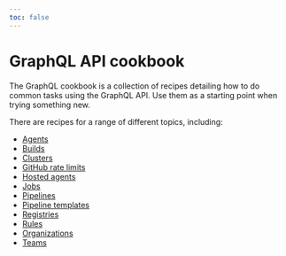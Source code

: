 ```yaml
---
toc: false
---
```


# GraphQL API cookbook

The GraphQL cookbook is a collection of recipes detailing how to do common tasks using the GraphQL API. Use them as a starting point when trying something new.

There are recipes for a range of different topics, including:

- [Agents](/docs/apis/graphql/cookbooks/agents)
- [Builds](/docs/apis/graphql/cookbooks/builds)
- [Clusters](/docs/apis/graphql/cookbooks/clusters)
- [GitHub rate limits](/docs/apis/graphql/cookbooks/github-rate-limits)
- [Hosted agents](/docs/apis/graphql/cookbooks/hosted-agents)
- [Jobs](/docs/apis/graphql/cookbooks/jobs)
- [Pipelines](/docs/apis/graphql/cookbooks/pipelines)
- [Pipeline templates](/docs/apis/graphql/cookbooks/pipeline-templates)
- [Registries](/docs/apis/graphql/cookbooks/registries)
- [Rules](/docs/apis/graphql/cookbooks/rules)
- [Organizations](/docs/apis/graphql/cookbooks/organizations)
- [Teams](/docs/apis/graphql/cookbooks/teams)
